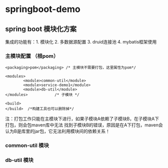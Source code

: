 # springboot-demo

## spring boot 模块化方案
集成的功能有：1. 模块化   2. 多数据源配置   3. druid连接池   4. mybatis框架使用
### 主模块配置 （根pom）

```$xslt
<packaging>pom</packaging> /* 主模块不需要打包，这里属性为pom*/

<modules>
        <module>common-util</module>
        <module>service-demo1</module>
        <module>db-util</module>
</modules>            /* 子模块 */

<build>
</build>  /*构建工具也可以删除掉*/
```
注：打包工作只能在主模块下进行，如果子模块A依赖了子模块B，在子模块A下打包，则会包maven库中无法
找到子模块B的错误，原因是在A下打包，maven会认为B是库里的jar包，它无法利用模块间的依赖关系！

### common-util 模块

### db-util 模块








